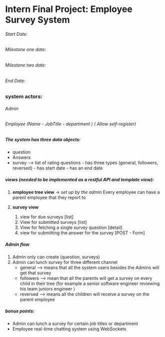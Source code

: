 # Intern Final Project: Employee Survey System 

###### Start Date:
###### Milestone one date: 
###### Milestone two date: 
###### End Date:


### **system actors:**
###### Admin 
###### Employee (Name - JobTitle - department  ) ( Allow self-register)

##### **The system has three data objects:**

- question
- Answers 
- survey --> list of rating questions - has three types (general, followers, reversed) - has start date - has an end date 

##### views (needed to be implemented as a restful API and template view):
1.  **employee tree view**  -> *set up by the admin*
    Every employee can have a parent employee that they report to 
	
2. **survey view** 

    1. view for due surveys [list]
    2. View for submitted surveys [list]
    3. View for fetching a single survey question [detail]
    4. view for submitting the answer for the survey  [POST - Form]

##### **Admin flow**
1.  Admin only can create (question, surveys)
2.  Admin can lunch survey for three different channel 
	- general --> means that all the system users besides the Admins will get that survey 
	- followers --> mean that all the parents will get a survey on every child in their tree (for example a senior software engineer reviewing his team juniors engineer  )
	- reversed --> means all the children will receive a survey on the parent employee

##### bonus points:
- Admin can lunch a survey for certain job titles or department
- Employee real-time chatting system using WebSockets 
